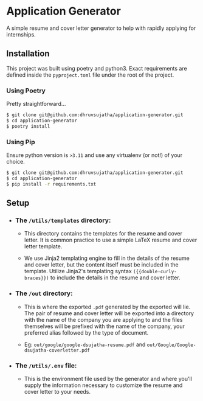# Application Generator

A simple resume and cover letter generator to help with rapidly applying for internships. 

## Installation

This project was built using poetry and python3. Exact requirements are defined inside the `pyproject.toml` file under the root of the project.

### Using Poetry

Pretty straightforward...

```bash
$ git clone git@github.com:dhruvsujatha/application-generator.git
$ cd application-generator
$ poetry install
```

### Using Pip

Ensure python version is `>3.11` and use any virtualenv (or not!) of your choice.

```bash
$ git clone git@github.com:dhruvsujatha/application-generator.git
$ cd application-generator
$ pip install -r requirements.txt
```

## Setup

 - ### The `/utils/templates` directory:
    - This directory contains the templates for the resume and cover letter. It is common practice to use a simple LaTeX resume and cover letter template.

    - We use Jinja2 templating engine to fill in the details of the resume and cover letter, but the content itself must be included in the template. Utilize Jinja2's templating syntax `({{double-curly-braces}})` to include the details in the resume and cover letter.

 - ### The `/out` directory:
    - This is where the exported `.pdf` generated by the exported will lie. The pair of resume and cover letter will be exported into a directory with the name of the company you are applying to and the files themselves will be prefixed with the name of the company, your preferred alias followed by the type of document.

    - Eg: `out/google/google-dsujatha-resume.pdf` and `out/Google/Google-dsujatha-coverletter.pdf`

- ### The `/utils/.env` file:
    - This is the environment file used by the generator and where you'll supply the information necessary to customize the resume and cover letter to your needs.

